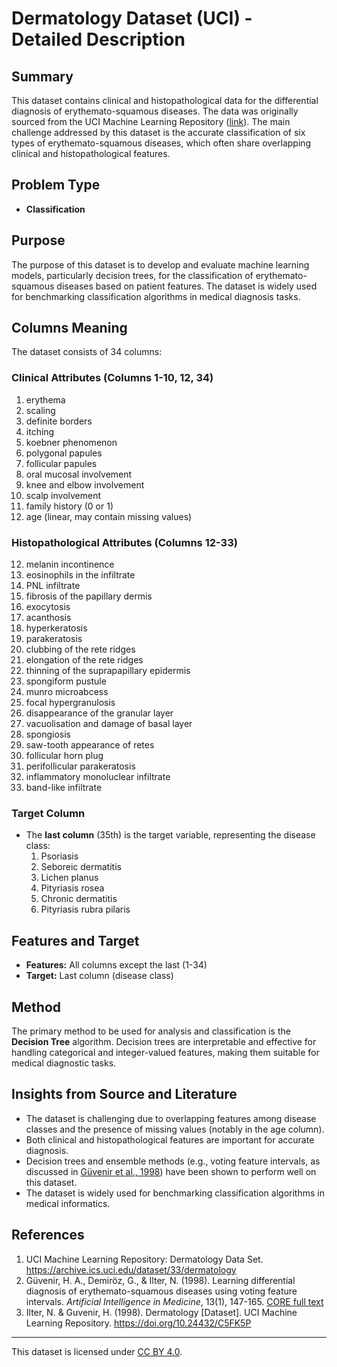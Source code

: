 # Dermatology Dataset (UCI) - Detailed Description

## Summary

This dataset contains clinical and histopathological data for the differential diagnosis of erythemato-squamous diseases. The data was originally sourced from the UCI Machine Learning Repository ([link](https://archive.ics.uci.edu/dataset/33/dermatology)). The main challenge addressed by this dataset is the accurate classification of six types of erythemato-squamous diseases, which often share overlapping clinical and histopathological features.

## Problem Type

- **Classification**

## Purpose

The purpose of this dataset is to develop and evaluate machine learning models, particularly decision trees, for the classification of erythemato-squamous diseases based on patient features. The dataset is widely used for benchmarking classification algorithms in medical diagnosis tasks.

## Columns Meaning

The dataset consists of 34 columns:

### Clinical Attributes (Columns 1-10, 12, 34)

1. erythema
2. scaling
3. definite borders
4. itching
5. koebner phenomenon
6. polygonal papules
7. follicular papules
8. oral mucosal involvement
9. knee and elbow involvement
10. scalp involvement
11. family history (0 or 1)
12. age (linear, may contain missing values)

### Histopathological Attributes (Columns 12-33)

12. melanin incontinence
13. eosinophils in the infiltrate
14. PNL infiltrate
15. fibrosis of the papillary dermis
16. exocytosis
17. acanthosis
18. hyperkeratosis
19. parakeratosis
20. clubbing of the rete ridges
21. elongation of the rete ridges
22. thinning of the suprapapillary epidermis
23. spongiform pustule
24. munro microabcess
25. focal hypergranulosis
26. disappearance of the granular layer
27. vacuolisation and damage of basal layer
28. spongiosis
29. saw-tooth appearance of retes
30. follicular horn plug
31. perifollicular parakeratosis
32. inflammatory monoluclear infiltrate
33. band-like infiltrate

### Target Column

- The **last column** (35th) is the target variable, representing the disease class:
  1. Psoriasis
  2. Seboreic dermatitis
  3. Lichen planus
  4. Pityriasis rosea
  5. Chronic dermatitis
  6. Pityriasis rubra pilaris

## Features and Target

- **Features:** All columns except the last (1-34)
- **Target:** Last column (disease class)

## Method

The primary method to be used for analysis and classification is the **Decision Tree** algorithm. Decision trees are interpretable and effective for handling categorical and integer-valued features, making them suitable for medical diagnostic tasks.

## Insights from Source and Literature

- The dataset is challenging due to overlapping features among disease classes and the presence of missing values (notably in the age column).
- Both clinical and histopathological features are important for accurate diagnosis.
- Decision trees and ensemble methods (e.g., voting feature intervals, as discussed in [Güvenir et al., 1998](https://www.semanticscholar.org/paper/eb371061d34d08b01856f8fe8e66d2a689f3419c)) have been shown to perform well on this dataset.
- The dataset is widely used for benchmarking classification algorithms in medical informatics.

## References

1. UCI Machine Learning Repository: Dermatology Data Set. https://archive.ics.uci.edu/dataset/33/dermatology
2. Güvenir, H. A., Demiröz, G., & Ilter, N. (1998). Learning differential diagnosis of erythemato-squamous diseases using voting feature intervals. _Artificial Intelligence in Medicine_, 13(1), 147-165. [CORE full text](https://core.ac.uk/reader/52921850?utm_source=linkout)
3. Ilter, N. & Guvenir, H. (1998). Dermatology [Dataset]. UCI Machine Learning Repository. https://doi.org/10.24432/C5FK5P

---

This dataset is licensed under [CC BY 4.0](https://creativecommons.org/licenses/by/4.0/legalcode).
